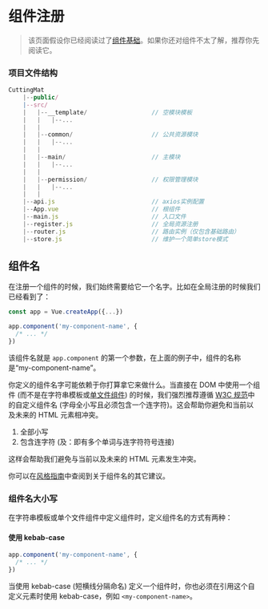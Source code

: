 # 组件注册

> 该页面假设你已经阅读过了[组件基础](component-basics.md)。如果你还对组件不太了解，推荐你先阅读它。

### 项目文件结构

```javascript
CuttingMat
    |--public/ 
    |--src/
    |   |--__template/                  // 空模块模板
    |   |   |--...
    |   |
    |   |--common/                      // 公共资源模块
    |   |   |--...
    |   |
    |   |--main/                        // 主模块
    |   |   |--...
    |   |
    |   |--permission/                  // 权限管理模块
    |   |   |--...
    |   |
    |--api.js                           // axios实例配置
    |--App.vue                          // 根组件
    |--main.js                          // 入口文件
    |--register.js                      // 全局资源注册
    |--router.js                        // 路由实例（仅包含基础路由）
    |--store.js                         // 维护一个简单store模式
```

## 组件名

在注册一个组件的时候，我们始终需要给它一个名字。比如在全局注册的时候我们已经看到了：

```js
const app = Vue.createApp({...})

app.component('my-component-name', {
  /* ... */
})
```

该组件名就是 `app.component` 的第一个参数，在上面的例子中，组件的名称是“my-component-name”。

你定义的组件名字可能依赖于你打算拿它来做什么。当直接在 DOM 中使用一个组件 (而不是在字符串模板或[单文件组件](../guide/single-file-component.html)) 的时候，我们强烈推荐遵循 [W3C 规范](https://html.spec.whatwg.org/multipage/custom-elements.html#valid-custom-element-name)中的自定义组件名 (字母全小写且必须包含一个连字符)。这会帮助你避免和当前以及未来的 HTML 元素相冲突。

1. 全部小写
2. 包含连字符 (及：即有多个单词与连字符符号连接)

这样会帮助我们避免与当前以及未来的 HTML 元素发生冲突。

你可以在[风格指南](../style-guide/#基础组件名称强烈推荐)中查阅到关于组件名的其它建议。

### 组件名大小写

在字符串模板或单个文件组件中定义组件时，定义组件名的方式有两种：

#### 使用 kebab-case

```js
app.component('my-component-name', {
  /* ... */
})
```

当使用 kebab-case (短横线分隔命名) 定义一个组件时，你也必须在引用这个自定义元素时使用 kebab-case，例如 `<my-component-name>`。
